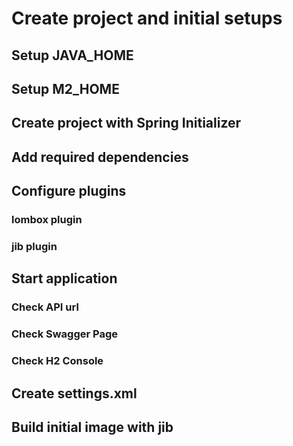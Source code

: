 # Create project and initial setups

## Setup JAVA_HOME

## Setup M2_HOME

## Create project with Spring Initializer

## Add required dependencies

## Configure plugins

 ### lombox plugin
 ### jib plugin


## Start application


 ### Check API url

 ### Check Swagger Page

 ### Check H2 Console


## Create settings.xml

## Build initial image with jib
